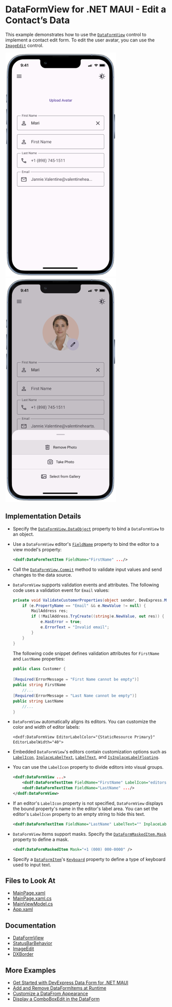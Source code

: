 # DataFormView for .NET MAUI - Edit a Contact’s Data

This example demonstrates how to use the [`DataFormView`](https://docs.devexpress.com/MAUI/DevExpress.Maui.DataForm.DataFormView) control to implement a contact edit form. To edit the user avatar, you can use the [`ImageEdit`](https://docs.devexpress.com/MAUI/DevExpress.Maui.Editors.ImageEdit) control. 

<img src="../../Images/data-form-with-image-edit-upload.png" alt="DevExpress Data Form for iOS" height="700"/> <img src="../../Images/data-form-with-image-edit-bs.png" alt="DevExpress Data Form for Android" height="700"/>

## Implementation Details

* Specify the [`DataFormView.DataObject`](https://docs.devexpress.com/MAUI/DevExpress.Maui.DataForm.DataFormView.DataObject) property to bind a `DataFormView` to an object.
  
* Use a `DataFormView` editor's [`FieldName`](https://docs.devexpress.com/MAUI/DevExpress.Maui.DataForm.DataFormItem.FieldName) property to bind the editor to a view model's property:

    ```xml
    <dxdf:DataFormTextItem FieldName="FirstName" .../>
    ```

* Call the [`DataFormView.Commit`](https://docs.devexpress.com/MAUI/DevExpress.Maui.DataForm.DataFormView.Commit) method to validate input values and send changes to the data source. 

* `DataFormView` supports validation events and attributes. The following code uses a validation event for `Email` values:

    ```csharp
    private void ValidateCustomerProperties(object sender, DevExpress.Maui.DataForm.DataFormPropertyValidationEventArgs e) {
        if (e.PropertyName == "Email" && e.NewValue != null) {
            MailAddress res;
            if (!MailAddress.TryCreate((string)e.NewValue, out res)) {
                e.HasError = true;
                e.ErrorText = "Invalid email";
            }
        }
    }
    ```

    The following code snippet defines validation attributes for `FirstName` and `LastName` properties:

    ```csharp
    public class Customer {

    [Required(ErrorMessage = "First Name cannot be empty")]
    public string FirstName 
        //...
    [Required(ErrorMessage = "Last Name cannot be empty")]
    public string LastName 
        //...
    }
    ```

* `DataFormView` automatically aligns its editors. You can customize the color and width of editor labels:

    ```xaml
    <dxdf:DataFormView EditorLabelColor="{StaticResource Primary}" EditorLabelWidth="40">
    ```

* Embedded `DataFormView`'s editors contain customization options such as [`LabelIcon`](https://docs.devexpress.com/MAUI/DevExpress.Maui.DataForm.DataFormItem.LabelIcon), [`InplaceLabelText`](https://docs.devexpress.com/MAUI/DevExpress.Maui.DataForm.DataFormItem.InplaceLabelText), [`LabelText`](https://docs.devexpress.com/MAUI/DevExpress.Maui.DataForm.DataFormItem.LabelText), and [`IsInplaceLabelFloating`](https://docs.devexpress.com/MAUI/DevExpress.Maui.Editors.EditBase.IsLabelFloating).

* You can use the `LabelIcon` property to divide editors into visual groups.

    ```xml
    <dxdf:DataFormView ...>
        <dxdf:DataFormTextItem FieldName="FirstName" LabelIcon="editorsname" .../>
        <dxdf:DataFormTextItem FieldName="LastName" .../>
    </dxdf:DataFormView>
    ```

* If an editor's `LabelIcon` property is not specified, `DataFormView` displays the bound property's name in the editor's label area. You can set the editor's `LabelIcon` property to an empty string to hide this text.

    ```xml
    <dxdf:DataFormTextItem FieldName="LastName" LabelText="" InplaceLabelText="Last Name" .../>
    ```
    
* `DataFormView` items support masks. Specify the [`DataFormMaskedItem.Mask`](https://docs.devexpress.com/MAUI/DevExpress.Maui.DataForm.DataFormMaskedItem.Mask) property to define a mask. 

    ```xml
    <dxdf:DataFormMaskedItem Mask="+1 (000) 000-0000" />
    ```
* Specify a [`DataFormItem`](https://docs.devexpress.com/MAUI/DevExpress.Maui.DataForm.DataFormItem)'s [`Keyboard`](https://docs.devexpress.com/MAUI/DevExpress.Maui.DataForm.DataFormTextItemBase.Keyboard) property to define a type of keyboard used to input text.

## Files to Look At

<!-- default file list -->
* [MainPage.xaml](./MainPage.xaml)
* [MainPage.xaml.cs](./MainPage.xaml.cs)
* [MainViewModel.cs](./MainViewModel.cs)
* [App.xaml](./App.xaml)
<!-- default file list end -->

## Documentation

* [DataFormView](https://docs.devexpress.com/MAUI/DevExpress.Maui.DataForm.DataFormView)
* [StatusBarBehavior](https://learn.microsoft.com/en-us/dotnet/communitytoolkit/maui/behaviors/statusbar-behavior)
* [ImageEdit](https://docs.devexpress.com/MAUI/DevExpress.Maui.Editors.ImageEdit)
* [DXBorder](https://docs.devexpress.com/MAUI/DevExpress.Maui.Core.DXBorder)

## More Examples

* [Get Started with DevExpress Data Form for .NET MAUI](../DataFormGetStarted)
* [Add and Remove DataFormItems at Runtime](../AddingDataEditorsAtRuntime)
* [Customize a DataFrom Appearance](../CustomAppearance)
* [Display a ComboBoxEdit in the DataForm](../ComboBoxEditor)
